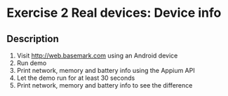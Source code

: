 # Exercise 2 Real devices: Device info

## Description
1. Visit http://web.basemark.com using an Android device
2. Run demo
3. Print network, memory and battery info using the Appium API
4. Let the demo run for at least 30 seconds
5. Print network, memory and battery info to see the difference
